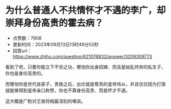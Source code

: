 # 为什么普通人不共情怀才不遇的李广，却崇拜身份高贵的霍去病？
- 点赞数：7908
- 更新时间：2023年09月13日13时49分52秒
- 回答url：https://www.zhihu.com/question/621076832/answer/3209309773
<body>
 <p data-pid="MoNlOsuX">看到了吧，只要你能立下不世之功，哪怕你出身奴婢、而且是始乱终弃的私生子，你也是身份高贵的。</p>
 <p data-pid="OZrn4kDr">而哪怕你是世代良家子，贵族之后，出仕就是尊贵的皇帝侍从，并且仅仅因为打猎就能够得到皇帝亲口称赞，你也不算身份高贵、而是怀才不遇。</p>
 <p data-pid="AlfSrNke">这大概是广粉对王侯将相最深刻的嘲讽。</p>
</body>